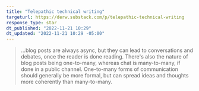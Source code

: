```yaml
---
title: "Telepathic technical writing"
targeturl: https://derw.substack.com/p/telepathic-technical-writing 
response_type: star
dt_published: "2022-11-21 10:29"
dt_updated: "2022-11-21 10:29 -05:00"
---
```


> ...blog posts are always async, but they can lead to conversations and debates, once the reader is done reading. There's also the nature of blog posts being one-to-many, whereas chat is many-to-many, if done in a public channel. One-to-many forms of communication should generally be more formal, but can spread ideas and thoughts more coherently than many-to-many.